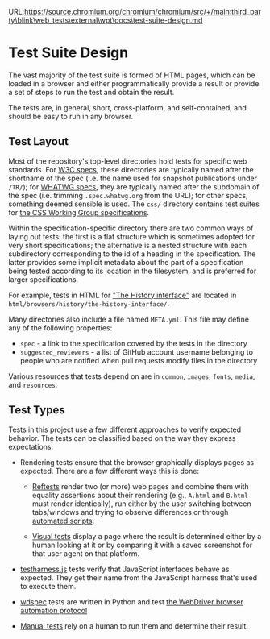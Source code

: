URL:https://source.chromium.org/chromium/chromium/src/+/main:third_party\blink\web_tests\external\wpt\docs\test-suite-design.md
# Test Suite Design

The vast majority of the test suite is formed of HTML pages, which can
be loaded in a browser and either programmatically provide a result or
provide a set of steps to run the test and obtain the result.

The tests are, in general, short, cross-platform, and self-contained,
and should be easy to run in any browser.


## Test Layout

Most of the repository's top-level directories hold tests for specific web
standards. For [W3C specs](https://www.w3.org/standards/), these directories
are typically named after the shortname of the spec (i.e. the name used for
snapshot publications under `/TR/`); for [WHATWG
specs](https://spec.whatwg.org/), they are typically named after the subdomain
of the spec (i.e. trimming `.spec.whatwg.org` from the URL); for other specs,
something deemed sensible is used. The `css/` directory contains test suites
for [the CSS Working Group
specifications](https://www.w3.org/Style/CSS/current-work).

Within the specification-specific directory there are two common ways
of laying out tests: the first is a flat structure which is sometimes
adopted for very short specifications; the alternative is a nested
structure with each subdirectory corresponding to the id of a heading
in the specification. The latter provides some implicit metadata about
the part of a specification being tested according to its location in
the filesystem, and is preferred for larger specifications.

For example, tests in HTML for ["The History
interface"](https://html.spec.whatwg.org/multipage/history.html#the-history-interface)
are located in `html/browsers/history/the-history-interface/`.

Many directories also include a file named `META.yml`. This file may define any
of the following properties:

- `spec` - a link to the specification covered by the tests in the directory
- `suggested_reviewers` - a list of GitHub account username belonging to
  people who are notified when pull requests modify files in the directory

Various resources that tests depend on are in `common`, `images`, `fonts`,
`media`, and `resources`.

## Test Types

Tests in this project use a few different approaches to verify expected
behavior. The tests can be classified based on the way they express
expectations:

* Rendering tests ensure that the browser graphically displays pages as
  expected. There are a few different ways this is done:

  * [Reftests][] render two (or more) web pages and combine them with equality
    assertions about their rendering (e.g., `A.html` and `B.html` must render
    identically), run either by the user switching between tabs/windows and
    trying to observe differences or through [automated
    scripts][running-from-local-system].

  * [Visual tests][visual] display a page where the result is determined either
    by a human looking at it or by comparing it with a saved screenshot for
    that user agent on that platform.

* [testharness.js][] tests verify that JavaScript interfaces behave as
  expected. They get their name from the JavaScript harness that's used to
  execute them.

* [wdspec][] tests are written in Python and test [the WebDriver browser
  automation protocol](https://w3c.github.io/webdriver/)

* [Manual tests][manual] rely on a human to run them and determine their
  result.

[reftests]: writing-tests/reftests
[testharness.js]: writing-tests/testharness
[visual]: writing-tests/visual
[manual]: writing-tests/manual
[running-from-local-system]: running-tests/from-local-system
[wdspec]: writing-tests/wdspec
